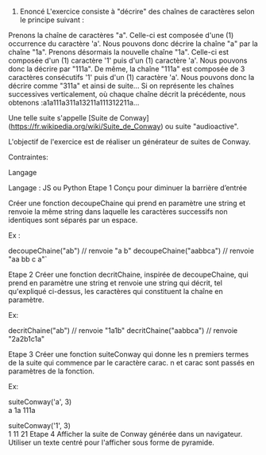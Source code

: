 1. Enoncé
L'exercice consiste à "décrire" des chaînes de caractères selon le principe suivant :

Prenons la chaîne de caractères "a". Celle-ci est composée d'une (1) occurrence du caractère 'a'. Nous pouvons donc décrire la chaîne "a" par la chaîne "1a".
Prenons désormais la nouvelle chaîne "1a". Celle-ci est composée d'un (1) caractère '1' puis d'un (1) caractère 'a'. Nous pouvons donc la décrire par "111a".
De même, la chaîne "111a" est composée de 3 caractères consécutifs '1' puis d'un (1) caractère 'a'. Nous pouvons donc la décrire comme "311a"
et ainsi de suite...
Si on représente les chaînes successives verticalement, où chaque chaîne décrit la précédente, nous obtenons :a1a111a311a13211a111312211a...

Une telle suite s'appelle [Suite de Conway] (https://fr.wikipedia.org/wiki/Suite_de_Conway) ou suite "audioactive".

L'objectif de l'exercice est de réaliser un générateur de suites de Conway.

Contraintes:

Langage

Langage : JS ou Python
Etape 1
Conçu pour diminuer la barrière d’entrée

Créer une fonction decoupeChaine qui prend en paramètre une string et renvoie la même string dans laquelle les caractères successifs non identiques sont séparés par un espace.

Ex :

decoupeChaine("ab")     // renvoie "a b"
decoupeChaine("aabbca") // renvoie "aa bb c a"`

Etape 2
Créer une fonction decritChaine, inspirée de decoupeChaine, qui prend en paramètre une string et renvoie une string qui décrit, tel qu'expliqué ci-dessus, les caractères qui constituent la chaîne en paramètre.

Ex:

decritChaine("ab")      // renvoie "1a1b"
decritChaine("aabbca")  // renvoie "2a2b1c1a"

Etape 3
Créer une fonction suiteConway qui donne les n premiers termes de la suite qui commence par le caractère carac. n et carac sont passés en paramètres de la fonction.

Ex:

suiteConway('a', 3)  
a
1a
111a

suiteConway('1', 3)  
1
11
21
Etape 4
Afficher la suite de Conway générée dans un navigateur. Utiliser un texte centré pour l'afficher sous forme de pyramide.